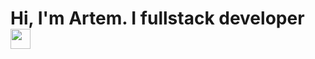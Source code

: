 # Hi, I'm Artem. I fullstack developer  <img src="https://github.com/blackcater/blackcater/raw/main/images/Hi.gif" height="32"/></h1>

